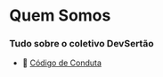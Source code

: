 # Quem Somos

### Tudo sobre o coletivo DevSertão

* :beginner: [Código de Conduta](https://github.com/devsertao/quem-somos/blob/master/C%C3%93DIGO%20DE%20CONDUTA.md)
